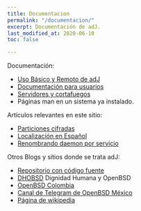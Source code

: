 ```yaml
---
title: Documentacion
permalink: "/documentacion/"
excerpt: Documentación de adJ.
last_modified_at: 2020-06-10
toc: false

---
```


Documentación:

* [Uso Básico y Remoto de adJ](http://pasosdejesus.github.io/basico_adJ/)
* [Documentación para usuarios](http://pasosdejesus.github.io/usuario_adJ/)
* [Servidores y cortafuegos](http://pasosdejesus.github.io/servidor_adJ/)
* Páginas man en un sistema ya instalado.

Artículos relevantes en este sitio:

* [Particiones cifradas](https://aprendiendo.pasosdejesus.org/particiones_cifradas.html/)
* [Localización en Español](https://aprendiendo.pasosdejesus.org/i18n.html/)
* [Renombrando daemon por servicio](https://aprendiendo.pasosdejesus.org/Renombrando_Daemon_por_Servicio.html "Renombrando daemon por servicio")

Otros Blogs y sitios donde se trata adJ:

* [Repositorio con código fuente](https://gitlab.com/pasosdeJesus/adJ)
* [DHOBSD](https://dhobsd.pasosdejesus.org/) Dignidad Humana y OpenBSD
* [OpenBSD Colombia](http://groups.google.com/group/OpenBSD-Colombia/)
* [Canal de Telegram de OpenBSD México](https://t.me/openbsd_mx)
* [Página de wikipedia](https://en.wikipedia.org/wiki/AdJ)

